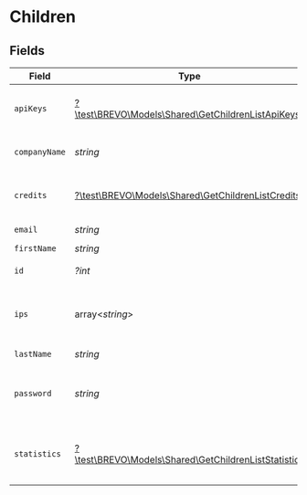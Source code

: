 # Children


## Fields

| Field                                                                                                    | Type                                                                                                     | Required                                                                                                 | Description                                                                                              | Example                                                                                                  |
| -------------------------------------------------------------------------------------------------------- | -------------------------------------------------------------------------------------------------------- | -------------------------------------------------------------------------------------------------------- | -------------------------------------------------------------------------------------------------------- | -------------------------------------------------------------------------------------------------------- |
| `apiKeys`                                                                                                | [?\test\BREVO\Models\Shared\GetChildrenListApiKeys](../../models/shared/GetChildrenListApiKeys.md)       | :heavy_minus_sign:                                                                                       | API Keys associated to child account                                                                     |                                                                                                          |
| `companyName`                                                                                            | *string*                                                                                                 | :heavy_check_mark:                                                                                       | Name of the company                                                                                      | MyCompany                                                                                                |
| `credits`                                                                                                | [?\test\BREVO\Models\Shared\GetChildrenListCredits](../../models/shared/GetChildrenListCredits.md)       | :heavy_minus_sign:                                                                                       | Credits available for your child                                                                         |                                                                                                          |
| `email`                                                                                                  | *string*                                                                                                 | :heavy_check_mark:                                                                                       | Login Email                                                                                              | john.smith@example.com                                                                                   |
| `firstName`                                                                                              | *string*                                                                                                 | :heavy_check_mark:                                                                                       | First Name                                                                                               | John                                                                                                     |
| `id`                                                                                                     | *?int*                                                                                                   | :heavy_minus_sign:                                                                                       | ID of the child                                                                                          | 187588                                                                                                   |
| `ips`                                                                                                    | array<*string*>                                                                                          | :heavy_minus_sign:                                                                                       | IP(s) associated to a child account user                                                                 |                                                                                                          |
| `lastName`                                                                                               | *string*                                                                                                 | :heavy_check_mark:                                                                                       | Last Name                                                                                                | Smith                                                                                                    |
| `password`                                                                                               | *string*                                                                                                 | :heavy_check_mark:                                                                                       | The encrypted password of child account                                                                  | abC01De2fGHI3jkL                                                                                         |
| `statistics`                                                                                             | [?\test\BREVO\Models\Shared\GetChildrenListStatistics](../../models/shared/GetChildrenListStatistics.md) | :heavy_minus_sign:                                                                                       | Statistics about your child account activity                                                             |                                                                                                          |